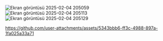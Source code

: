 ![Ekran görüntüsü 2025-02-04 205059](https://github.com/user-attachments/assets/27ab0589-ecab-40a7-9cd2-77995204e6d8)
![Ekran görüntüsü 2025-02-04 205113](https://github.com/user-attachments/assets/667256f7-18d7-462e-921f-b2d842013fd2)
![Ekran görüntüsü 2025-02-04 205129](https://github.com/user-attachments/assets/f94b146a-abef-48a6-a6c3-a76d9861914b)


https://github.com/user-attachments/assets/5343bbb6-ff3c-4988-897a-1fa025a33a71

